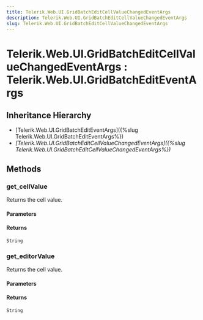 ```yaml
---
title: Telerik.Web.UI.GridBatchEditCellValueChangedEventArgs
description: Telerik.Web.UI.GridBatchEditCellValueChangedEventArgs
slug: Telerik.Web.UI.GridBatchEditCellValueChangedEventArgs
---
```


# Telerik.Web.UI.GridBatchEditCellValueChangedEventArgs : Telerik.Web.UI.GridBatchEditEventArgs 

## Inheritance Hierarchy

* [Telerik.Web.UI.GridBatchEditEventArgs]({%slug Telerik.Web.UI.GridBatchEditEventArgs%})
* *[Telerik.Web.UI.GridBatchEditCellValueChangedEventArgs]({%slug Telerik.Web.UI.GridBatchEditCellValueChangedEventArgs%})*


## Methods

###  get_cellValue

Returns the cell value. 

#### Parameters

#### Returns

`String` 

### get_editorValue

Returns the cell value. 

#### Parameters

#### Returns

`String` 




